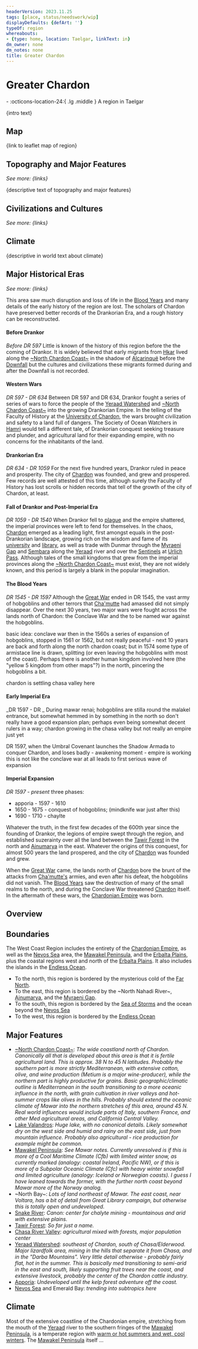 ```yaml
---
headerVersion: 2023.11.25
tags: [place, status/needswork/wip]
displayDefaults: {defArt: ''}
typeOf: region
whereabouts:
- {type: home, location: Taelgar, linkText: in}
dm_owner: none
dm_notes: none
title: Greater Chardon
---
```

# Greater Chardon
<div class="grid cards ext-narrow-margin ext-one-column" markdown>
-    :octicons-location-24:{ .lg .middle } A region in Taelgar  
</div>




{intro text}
## Map

{link to leaflet map of region}
## Topography and Major Features
_See more: {links}_

{descriptive text of topography and major features}
## Civilizations and Cultures
_See more: {links}_


## Climate

{descriptive in world text about climate}



## Major Historical Eras
_See more: {links}_

This area saw much disruption and loss of life in the [Blood Years](<../../events/1500s/blood-years.md>) and many details of the early history of the region are lost. The scholars of Chardon have preserved better records of the Drankorian Era, and a rough history can be reconstructed. 
#### Before Drankor
_Before DR 597_
Little is known of the history of this region before the the coming of Drankor.  It is widely believed that early migrants from [Hkar](<../../history/pre-downfall/hkar.md>) lived along the [~North Chardon Coast~](<chardonian-empire/north-chardon-coast.md>) in the shadow of [Alcarinquë](<../../history/pre-downfall/alcarinque.md>) before the [Downfall](<../../events/ancient/the-downfall.md>) but the cultures and civilizations these migrants formed during and after the Downfall is not recorded. 
#### Western Wars
_DR 597 - DR 634_
Between DR 597 and DR 634, Drankor fought a series of series of wars to force the people of the [Yeraad Watershed](<../major-rivers/yeraad-watershed/yeraad-watershed.md>) and [~North Chardon Coast~](<chardonian-empire/north-chardon-coast.md>) into the growing Drankorian Empire.  In the telling of the Faculty of History at the [University of Chardon](<chardonian-empire/chardon/university-of-chardon.md>), the  wars brought civilization and safety to a land full of dangers. The Society of Ocean Watchers in [Hamri](<../northwest-coast/mawar-confederacy/hamri.md>) would tell a different tale, of Drankorian conquest seeking treasure and plunder, and agricultural land for their expanding empire, with no concerns for the inhabitants of the land.
#### Drankorian Era
_DR 634 - DR 1059_
For the next five hundred years, Drankor ruled in peace and prosperity. The city of [Chardon](<chardonian-empire/chardon/chardon.md>) was founded, and grew and prospered. Few records are well attested of this time, although surely the Faculty of History has lost scrolls or hidden records that tell of the growth of the city of Chardon, at least.
#### Fall of Drankor and Post-Imperial Era
_DR 1059 - DR 1540_
When Drankor fell to [plague](<../../events/1000s/1059/first-plague.md>) and the empire shattered, the imperial provinces were left to fend for themselves. In the chaos, [Chardon](<chardonian-empire/chardon/chardon.md>) emerged as a leading light, first amongst equals in the post-Drankorian landscape, growing rich on the wisdom and fame of its [university](<chardonian-empire/chardon/university-of-chardon.md>) and [library](<chardonian-empire/chardon/great-library.md>), as well as trade with Dunmar through the [Myraeni Gap](<../greater-dunmar/myraeni-gap.md>) and [Sembara](<../greater-sembara/sembara/sembara.md>) along the [Yeraad](<./yeraad.md>) river and over the [Sentinels](<../sentinel-range.md>) at [Urlich Pass](<../central-highlands/urlich-pass.md>).  Although tales of the small kingdoms that grew from the imperial provinces along the [~North Chardon Coast~](<chardonian-empire/north-chardon-coast.md>) must exist, they are not widely known, and this period is largely a blank in the popular imagination.

#### The Blood Years
_DR 1545 - DR 1597_
Although the [Great War](<../../events/1500s/great-war.md>) ended in DR 1545, the vast army of hobgoblins and other terrors that [Cha'mutte](<../../people/extraplanar-powers/cha-mutte.md>) had amassed did not simply disappear. Over the next 30 years, two major wars were fought across the lands north of Chardon: the Conclave War and the to be named war against the hobgoblins. 

basic idea: conclave war then in the 1560s a series of expansion of hobgoblins, stopped in 1561 or 1562, but not really peaceful - next 10 years are back and forth along the north chardon coast; but in 1574 some type of armistace line is drawn, splitting (or even leaving the hobgoblins with most of the coast). Perhaps there is another human kingdom involved here (the "yellow 5 kingdom from other maps"?) in the north, pincering the hobgoblins a bit. 

chardon is settling chasa valley here

#### Early Imperial Era
_DR 1597 - DR _
During mawar renai; hobgoblins are stilla round the malakel entrance, but somewhat hemmed in by something in the north so don't really have a good expansion plan; perhaps even being somewhat decent rulers in a way; chardon growing in the chasa valley but not really an empire just yet

 DR 1597, when the Umbral Covenant launches the Shadow Armada to conquer Chardon, and loses badly - awakening moment - empire is working this is not like the conclave war at all leads to first serious wave of expansion
#### Imperial Expansion
_DR 1597 - present_
three phases: 
* apporia - 1597 - 1610 
* 1650 - 1675 - conquest of hobgoblins; (mindknife war just after this)
* 1690 - 1710 - chaylte


Whatever the truth, in the first few decades of the 600th year since the founding of Drankor, the legions of empire swept through the region, and established suzerainty over all the land between the [Tawir Forest](<../northwest-coast/tawir-forest.md>) in the north and [Ainumarya](<../central-highlands/ainumarya.md>) in the east. Whatever the origins of this conquest, for almost 500 years the land prospered, and the city of [Chardon](<chardonian-empire/chardon/chardon.md>) was founded and grew. 

When the [Great War](<../../events/1500s/great-war.md>) came, the lands north of [Chardon](<chardonian-empire/chardon/chardon.md>) bore the brunt of the attacks from [Cha'mutte's](<../../people/extraplanar-powers/cha-mutte.md>) armies, and even after his defeat, the hobgoblins did not vanish. The [Blood Years](<../../events/1500s/blood-years.md>) saw the destruction of many of the small realms to the north, and during the Conclave War threatened [Chardon](<chardonian-empire/chardon/chardon.md>) itself. In the aftermath of these wars, the [Chardonian Empire](<chardonian-empire/chardonian-empire.md>) was born.








## Overview

## Boundaries

The West Coast Region includes the entirety of the [Chardonian Empire](<chardonian-empire/chardonian-empire.md>), as well as the [Nevos Sea](<../nevos-and-apporia/nevos-sea.md>) area, the [Mawakel Peninsula](<../northwest-coast/mawar-confederacy/mawakel-peninsula.md>), and the [Erbalta Plains](<../northwest-coast/erbalta-plains/erbalta-plains.md>), plus the coastal regions west and north of the [Erbalta Plains](<../northwest-coast/erbalta-plains/erbalta-plains.md>). It also includes the islands in the [Endless Ocean](<../endless-ocean.md>). 

- To the north, this region is bordered by the mysterious cold of the [Far North](<../faraway-places/far-north.md>). 
- To the east, this region is bordered by the ~North Nahadi River~, [Ainumarya](<../central-highlands/ainumarya.md>), and the [Myraeni Gap](<../greater-dunmar/myraeni-gap.md>).
- To the south, this region is bordered by the [Sea of Storms](<../drankorian-hinterland/sea-of-storms.md>) and the ocean beyond the [Nevos Sea](<../nevos-and-apporia/nevos-sea.md>)
- To the west, this region is bordered by the [Endless Ocean](<../endless-ocean.md>)

## Major Features



- [~North Chardon Coast~](<chardonian-empire/north-chardon-coast.md>): *The wide coastland north of Chardon. Canonically all that is developed about this area is that it is fertile agricultural land. This is approx. 38 N to 45 N latitudes. Probably the southern part is more strictly Mediterranean, with extensive cotton, olive, and wine production (Metium is a major wine-producer), while the northern part is highly productive for grains. Basic geographic/climatic outline is Mediterranean in the south transitioning to a more oceanic influence in the north, with grain cultivation in river valleys and hot-summer crops like olives in the hills. Probably should extend the oceanic climate of Mawar into the northern stretches of this area, around 45 N. Real world influences would include parts of Italy, southern France, and other Med agricultural areas, and California Central Valley.*
- [Lake Valandros](<./lake-valandros.md>): *Huge lake, with no canonical details. Likely somewhat dry on the west side and humid and rainy on the east side, just from mountain influence. Probably also agricultural - rice production for example might be common.*
- [Mawakel Peninsula](<../northwest-coast/mawar-confederacy/mawakel-peninsula.md>): *See Mawar notes. Currently unresolved is if this is more of a Cool Maritime Climate (Cfb) with limited winter snow, as currently marked (analogy: coastal Ireland, Pacific NW), or if this is more of a Subpolar Oceanic Climate (Cfc) with heavy winter snowfall and limited agriculture (analogy: Iceland or Norwegian coasts). I guess I have leaned towards the former, with the further north coast beyond Mawar more of the Norway analog.*
- ~North Bay~: *Lots of land northeast of Mawar. The east coast, near Voltara, has a bit of detail from Great Library campaign, but otherwise this is totally open and undeveloped.*
- [Snake River](<../major-rivers/chasa-nahadi-watershed/snake-river.md>): *Canon: center for chalyte mining - mountainous and arid with extensive plains.*
- [Tawir Forest](<../northwest-coast/tawir-forest.md>): *So far just a name.*
- [Chasa River Valley](<chardonian-empire/chasa-river-valley/chasa-river-valley.md>): *agricultural mixed with forests, major population center*
- [Yeraad Watershed](<../major-rivers/yeraad-watershed/yeraad-watershed.md>): *southeast of Chardon, south of Chasa/Elderwood. Major lizardfolk area, mining in the hills that separate it from Chasa, and in the "Darba Mountains". Very little detail otherwise - probably fairly flat, hot in the summer. This is basically med transitioning to semi-arid in the east and south, likely supporting fruit trees near the coast, and extensive livestock, probably the center of the Chardon cattle industry.*
- [Apporia](<chardonian-empire/apporia/apporia.md>): *Undeveloped until the kelp forest adventure off the coast.* 
- [Nevos Sea](<../nevos-and-apporia/nevos-sea.md>) and Emerald Bay: *trending into subtropics here*




## Climate

Most of the extensive coastline of the Chardonian empire, stretching from the mouth of the [Yeraad](<./yeraad.md>) river to the southern fringes of the [Mawakel Peninsula](<../northwest-coast/mawar-confederacy/mawakel-peninsula.md>), is a temperate region with [warm or hot summers and wet, cool winters](https://geodiode.com/climate/mediterranean). The [Mawakel Peninsula](<../northwest-coast/mawar-confederacy/mawakel-peninsula.md>) itself ...



